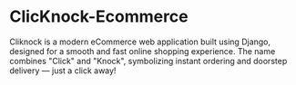 # ClicKnock-Ecommerce
Cliknock is a modern eCommerce web application built using Django, designed for a smooth and fast online shopping experience. The name combines "Click" and "Knock", symbolizing instant ordering and doorstep delivery — just a click away!
